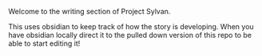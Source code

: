 Welcome to the writing section of Project Sylvan.

This uses obsidian to keep track of how the story is developing. When you have obsidian locally direct it to the pulled down version of this repo to be able to start editing it!
